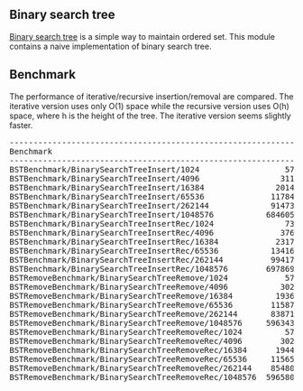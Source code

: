 ## Binary search tree
[Binary search tree](https://en.wikipedia.org/wiki/Binary_search_tree) is a
simple way to maintain ordered set. This module contains a naive
implementation of binary search tree.

## Benchmark
The performance of iterative/recursive insertion/removal are compared. The
iterative version uses only O(1) space while the recursive version uses O(h)
space, where h is the height of the tree.  The iterative version seems slightly
faster.
<pre>
--------------------------------------------------------------------------------------------
Benchmark                                                     Time           CPU Iterations
--------------------------------------------------------------------------------------------
BSTBenchmark/BinarySearchTreeInsert/1024                  57708 ns      57727 ns      11523
BSTBenchmark/BinarySearchTreeInsert/4096                 311015 ns     311040 ns       2237
BSTBenchmark/BinarySearchTreeInsert/16384               2014775 ns    2014830 ns        345
BSTBenchmark/BinarySearchTreeInsert/65536              11784751 ns   11784871 ns         59
BSTBenchmark/BinarySearchTreeInsert/262144             91473494 ns   91474392 ns          7
BSTBenchmark/BinarySearchTreeInsert/1048576           684605243 ns  684606022 ns          1
BSTBenchmark/BinarySearchTreeInsertRec/1024               73731 ns      73756 ns       9618
BSTBenchmark/BinarySearchTreeInsertRec/4096              376054 ns     376025 ns       1861
BSTBenchmark/BinarySearchTreeInsertRec/16384            2317334 ns    2317356 ns        299
BSTBenchmark/BinarySearchTreeInsertRec/65536           13416534 ns   13416783 ns         50
BSTBenchmark/BinarySearchTreeInsertRec/262144          99417262 ns   99418374 ns          8
BSTBenchmark/BinarySearchTreeInsertRec/1048576        697869161 ns  697867000 ns          1
BSTRemoveBenchmark/BinarySearchTreeRemove/1024            57314 ns      57316 ns      12169
BSTRemoveBenchmark/BinarySearchTreeRemove/4096           302382 ns     302389 ns       2322
BSTRemoveBenchmark/BinarySearchTreeRemove/16384         1936916 ns    1936925 ns        363
BSTRemoveBenchmark/BinarySearchTreeRemove/65536        11587557 ns   11587635 ns         61
BSTRemoveBenchmark/BinarySearchTreeRemove/262144       83871549 ns   83871473 ns         10
BSTRemoveBenchmark/BinarySearchTreeRemove/1048576     596343221 ns  596330571 ns          1
BSTRemoveBenchmark/BinarySearchTreeRemoveRec/1024         57809 ns      57812 ns      12147
BSTRemoveBenchmark/BinarySearchTreeRemoveRec/4096        302470 ns     302481 ns       2317
BSTRemoveBenchmark/BinarySearchTreeRemoveRec/16384      1944772 ns    1944819 ns        360
BSTRemoveBenchmark/BinarySearchTreeRemoveRec/65536     11565469 ns   11565407 ns         62
BSTRemoveBenchmark/BinarySearchTreeRemoveRec/262144    85480856 ns   85478983 ns         10
BSTRemoveBenchmark/BinarySearchTreeRemoveRec/1048576  596580534 ns  596576651 ns          1
</pre>
